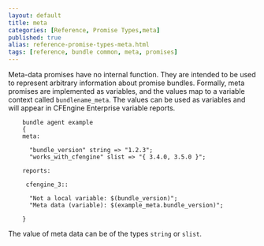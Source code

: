 ```yaml
---
layout: default
title: meta
categories: [Reference, Promise Types,meta]
published: true
alias: reference-promise-types-meta.html
tags: [reference, bundle common, meta, promises]
---
```


Meta-data promises have no internal function. They are intended to be used to 
represent arbitrary information about promise bundles. Formally, meta promises 
are implemented as variables, and the values map to a variable context called 
`bundlename_meta`. The values can be used as variables and will appear in 
CFEngine Enterprise variable reports.

```cf3
    bundle agent example
    {     
    meta:

      "bundle_version" string => "1.2.3";
      "works_with_cfengine" slist => "{ 3.4.0, 3.5.0 }";

    reports:

     cfengine_3::

      "Not a local variable: $(bundle_version)";
      "Meta data (variable): $(example_meta.bundle_version)";

    }
```

The value of meta data can be of the types `string` or `slist`.

